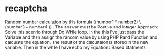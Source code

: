 # recaptcha
Random number calculation by this formula ((number1 * number2) \ (number3 - number4 )) . 
The answer must be Postive and integer
Approach:
Solve this scenrio through Do While loop. In the this I've just pass the Variable and then assign the random value by using PHP Rand Function and calculate the equation.
The result of the calcultaion is stored in the new variable. Then in the while I have echo my Equations Based Statments.
